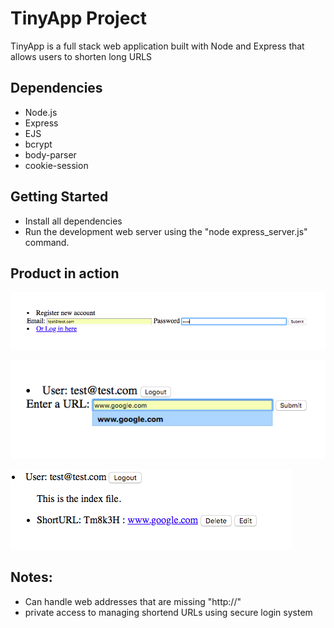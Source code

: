 # TinyApp Project

TinyApp is a full stack web application built with Node and Express that allows users to shorten long URLS

## Dependencies

- Node.js
- Express
- EJS
- bcrypt
- body-parser
- cookie-session

## Getting Started

- Install all dependencies
- Run the development web server using the "node express_server.js" command.

## Product in action

!["Screenshot of Registration"](https://github.com/Etherkavu/TinyApp/blob/master/docs/Registration_page.png?raw=true)

!["Screenshot of URL prompt"](https://github.com/Etherkavu/TinyApp/blob/master/docs/URL_Prompt.png?raw=true)

!["Screenshot of URL index"](https://github.com/Etherkavu/TinyApp/blob/master/docs/URL_Index.png?raw=true)

## Notes:

- Can handle web addresses that are missing "http://"
- private access to managing shortend URLs using secure login system